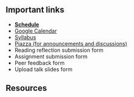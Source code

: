 ## Important links

- **[Schedule](./schedule.md)**
- [Google Calendar](https://calendar.google.com/calendar/u/0?cid=Y18xYzFkYzM0MDIyZjY3OGNhMjAwNWM1YWRlN2NiNjc2ZjE3ZTBhOGZjNmViNjM0NzAwYjlhOTUwN2RkMDVjYmFlQGdyb3VwLmNhbGVuZGFyLmdvb2dsZS5jb20)
- [Syllabus](./syllabus.md)
- [Piazza (for announcements and discussions)](https://piazza.com/cmu/fall2025/15798)
- Reading reflection submission form
- Assignment submission form
- Peer feedback form
- Upload talk slides form

## Resources

